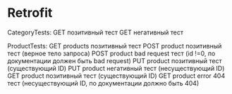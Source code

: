 # Retrofit

CategoryTests:
GET позитивный тест
GET негативный тест

ProductTests:
GET products позитивный тест
POST product позитивный тест (верное тело запроса)
POST product bad request тест (id !=0, по документации должен быть bad request)
PUT product позитивный тест (существующий ID)
PUT product негативный тест (несуществующий ID)
GET product позитивный тест (существующий ID)
GET product error 404 тест (несуществующий ID, по документации должно быть 404)
